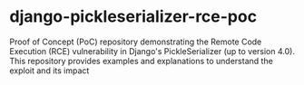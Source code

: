 # django-pickleserializer-rce-poc
Proof of Concept (PoC) repository demonstrating the Remote Code Execution (RCE) vulnerability in Django's PickleSerializer (up to version 4.0). This repository provides examples and explanations to understand the exploit and its impact
